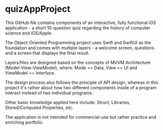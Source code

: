 # quizAppProject
This GitHub file contains components of an interactive, fully functional iOS application - a short 10-question quiz regarding the history of computer science and iOS/Apple.

The Object-Oriented Programming project uses Swift and SwiftUI as the foundation and comes with multiple layers - a welcome screen, questions and a screen that displays the final result. 

Layers/files are designed based on the concepts of MVVM Architecture (Model-View-ViewModel), where: Mode == Data, View == UI and ViewModel == Interface. 

The design process also follows the principle of API design, whereas in this project it's rather about how two different components inside of a program interact instead of two individual programs.

Other basic knowledge applied here include: Struct, Libraries, Stored/Computed Properties, etc.

The application is not intended for commercial-use but rather practice and enriching portfolio. 
